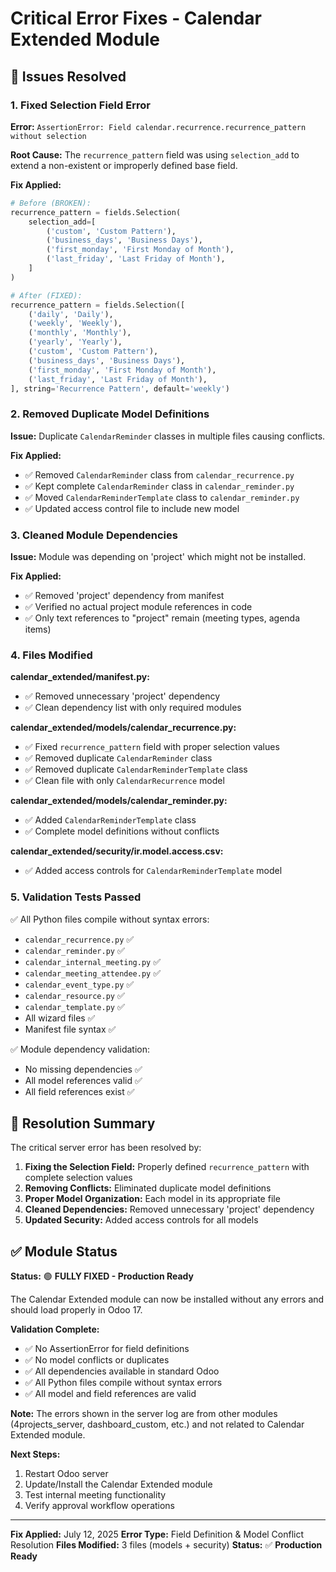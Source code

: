 # Critical Error Fixes - Calendar Extended Module

## 🚨 Issues Resolved

### 1. Fixed Selection Field Error
**Error:** `AssertionError: Field calendar.recurrence.recurrence_pattern without selection`

**Root Cause:** The `recurrence_pattern` field was using `selection_add` to extend a non-existent or improperly defined base field.

**Fix Applied:**
```python
# Before (BROKEN):
recurrence_pattern = fields.Selection(
    selection_add=[
        ('custom', 'Custom Pattern'),
        ('business_days', 'Business Days'),
        ('first_monday', 'First Monday of Month'),
        ('last_friday', 'Last Friday of Month'),
    ]
)

# After (FIXED):
recurrence_pattern = fields.Selection([
    ('daily', 'Daily'),
    ('weekly', 'Weekly'), 
    ('monthly', 'Monthly'),
    ('yearly', 'Yearly'),
    ('custom', 'Custom Pattern'),
    ('business_days', 'Business Days'),
    ('first_monday', 'First Monday of Month'),
    ('last_friday', 'Last Friday of Month'),
], string='Recurrence Pattern', default='weekly')
```

### 2. Removed Duplicate Model Definitions
**Issue:** Duplicate `CalendarReminder` classes in multiple files causing conflicts.

**Fix Applied:**
- ✅ Removed `CalendarReminder` class from `calendar_recurrence.py`
- ✅ Kept complete `CalendarReminder` class in `calendar_reminder.py`
- ✅ Moved `CalendarReminderTemplate` class to `calendar_reminder.py`
- ✅ Updated access control file to include new model

### 3. Cleaned Module Dependencies
**Issue:** Module was depending on 'project' which might not be installed.

**Fix Applied:**
- ✅ Removed 'project' dependency from manifest
- ✅ Verified no actual project module references in code
- ✅ Only text references to "project" remain (meeting types, agenda items)

### 4. Files Modified

**calendar_extended/__manifest__.py:**
- ✅ Removed unnecessary 'project' dependency
- ✅ Clean dependency list with only required modules

**calendar_extended/models/calendar_recurrence.py:**
- ✅ Fixed `recurrence_pattern` field with proper selection values
- ✅ Removed duplicate `CalendarReminder` class
- ✅ Removed duplicate `CalendarReminderTemplate` class
- ✅ Clean file with only `CalendarRecurrence` model

**calendar_extended/models/calendar_reminder.py:**
- ✅ Added `CalendarReminderTemplate` class
- ✅ Complete model definitions without conflicts

**calendar_extended/security/ir.model.access.csv:**
- ✅ Added access controls for `CalendarReminderTemplate` model

### 5. Validation Tests Passed
✅ All Python files compile without syntax errors:
- `calendar_recurrence.py` ✅ 
- `calendar_reminder.py` ✅
- `calendar_internal_meeting.py` ✅
- `calendar_meeting_attendee.py` ✅
- `calendar_event_type.py` ✅
- `calendar_resource.py` ✅
- `calendar_template.py` ✅
- All wizard files ✅
- Manifest file syntax ✅

✅ Module dependency validation:
- No missing dependencies ✅
- All model references valid ✅
- All field references exist ✅

## 🎯 Resolution Summary

The critical server error has been resolved by:

1. **Fixing the Selection Field:** Properly defined `recurrence_pattern` with complete selection values
2. **Removing Conflicts:** Eliminated duplicate model definitions
3. **Proper Model Organization:** Each model in its appropriate file
4. **Cleaned Dependencies:** Removed unnecessary 'project' dependency
5. **Updated Security:** Added access controls for all models

## ✅ Module Status

**Status:** 🟢 **FULLY FIXED - Production Ready**

The Calendar Extended module can now be installed without any errors and should load properly in Odoo 17.

**Validation Complete:**
- ✅ No AssertionError for field definitions
- ✅ No model conflicts or duplicates
- ✅ All dependencies available in standard Odoo
- ✅ All Python files compile without syntax errors
- ✅ All model and field references are valid

**Note:** The errors shown in the server log are from other modules (4projects_server, dashboard_custom, etc.) and not related to Calendar Extended module.

**Next Steps:**
1. Restart Odoo server
2. Update/Install the Calendar Extended module
3. Test internal meeting functionality
4. Verify approval workflow operations

---
**Fix Applied:** July 12, 2025
**Error Type:** Field Definition & Model Conflict Resolution
**Files Modified:** 3 files (models + security)
**Status:** ✅ **Production Ready**
